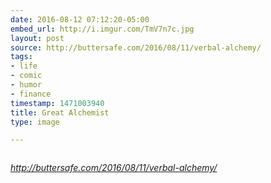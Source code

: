 ```yaml
---
date: 2016-08-12 07:12:20-05:00
embed_url: http://i.imgur.com/TmV7n7c.jpg
layout: post
source: http://buttersafe.com/2016/08/11/verbal-alchemy/
tags:
- life
- comic
- humor
- finance
timestamp: 1471003940
title: Great Alchemist
type: image

---
```

<img src="http://i.imgur.com/TmV7n7c.jpg" alt="" />

<cite>http://buttersafe.com/2016/08/11/verbal-alchemy/</cite>

